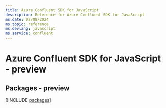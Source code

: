 ```yaml
---
title: Azure Confluent SDK for JavaScript
description: Reference for Azure Confluent SDK for JavaScript
ms.date: 02/08/2024
ms.topic: reference
ms.devlang: javascript
ms.service: confluent
---
```

# Azure Confluent SDK for JavaScript - preview
## Packages - preview
[!INCLUDE [packages](confluent-index.md)]